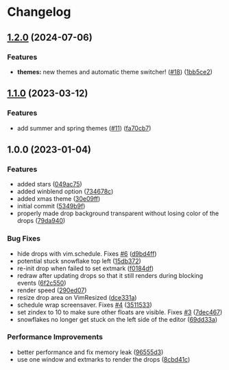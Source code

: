 # Changelog

## [1.2.0](https://github.com/folke/drop.nvim/compare/v1.1.0...v1.2.0) (2024-07-06)


### Features

* **themes:** new themes and automatic theme switcher! ([#18](https://github.com/folke/drop.nvim/issues/18)) ([1bb5ce2](https://github.com/folke/drop.nvim/commit/1bb5ce2e3bef6e858a67fe72a4710b750d04ba45))

## [1.1.0](https://github.com/folke/drop.nvim/compare/v1.0.0...v1.1.0) (2023-03-12)


### Features

* add summer and spring themes ([#11](https://github.com/folke/drop.nvim/issues/11)) ([fa70cb7](https://github.com/folke/drop.nvim/commit/fa70cb79a8c32a531567b59d88a6018c4a04fe6b))

## 1.0.0 (2023-01-04)


### Features

* added stars ([049ac75](https://github.com/folke/drop.nvim/commit/049ac75cfdea62b8984a98a4788f7ef55ba04515))
* added winblend option ([734678c](https://github.com/folke/drop.nvim/commit/734678c5e4f3c1e5499d82be5cce56f5bc417fd0))
* added xmas theme ([30e09ff](https://github.com/folke/drop.nvim/commit/30e09ff92ea284e0ab17dbec38ff16dbf5d9122a))
* initial commit ([5349b9f](https://github.com/folke/drop.nvim/commit/5349b9f5e9e3b753300845679637ed847f439263))
* properly made drop background transparent without losing color of the drops ([79da940](https://github.com/folke/drop.nvim/commit/79da94038b56a7b0232b387067d1fba2c30f9ff7))


### Bug Fixes

* hide drops with vim.schedule. Fixes [#6](https://github.com/folke/drop.nvim/issues/6) ([d9bd4ff](https://github.com/folke/drop.nvim/commit/d9bd4ff8c9eaca89334fe9011ea736f35603b892))
* potential stuck snowflake top left ([15db372](https://github.com/folke/drop.nvim/commit/15db372711c5ba936556959d924d95c2efd0da20))
* re-init drop when failed to set extmark ([f0184df](https://github.com/folke/drop.nvim/commit/f0184df8ef6bea132140512a31cfdbce74d78d42))
* redraw after updating drops so that it still renders during blocking events ([6f2c550](https://github.com/folke/drop.nvim/commit/6f2c550cb6c564a5012c185400f9c4d4bd64b783))
* render speed ([290ed07](https://github.com/folke/drop.nvim/commit/290ed07cfb497ae47315168725192f5623ce4f98))
* resize drop area on VimResized ([dce331a](https://github.com/folke/drop.nvim/commit/dce331ab6b6755c1278c605004481b16d580a4a5))
* schedule wrap screensaver. Fixes [#4](https://github.com/folke/drop.nvim/issues/4) ([3511533](https://github.com/folke/drop.nvim/commit/3511533fcef37e2ef1b49538157c517133d24de3))
* set zindex to 10 to make sure other floats are visible. Fixes [#3](https://github.com/folke/drop.nvim/issues/3) ([7dec467](https://github.com/folke/drop.nvim/commit/7dec4677a404e0383341a7efcf41d8e58d64d250))
* snowflakes no longer get stuck on the left side of the editor ([69dd33a](https://github.com/folke/drop.nvim/commit/69dd33a8e0de17d92bb400a6264f7883833cbca8))


### Performance Improvements

* better performance and fix memory leak ([96555d3](https://github.com/folke/drop.nvim/commit/96555d32bf812d0f57627b8d9f511c03f2a39594))
* use one window and extmarks to render the drops ([8cbd41c](https://github.com/folke/drop.nvim/commit/8cbd41c6ed3163aca6dd90cd2ee8720202c51412))
